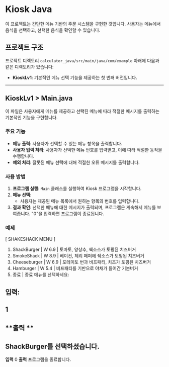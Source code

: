# Kiosk Java

이 프로젝트는 간단한 메뉴 기반의 주문 시스템을 구현한 것입니다. 사용자는 메뉴에서 음식을 선택하고, 선택한 음식을 확인할 수 있습니다.

## 프로젝트 구조

프로젝트 디렉토리 `calculator_java/src/main/java/com/example` 아래에 다음과 같은 디렉토리가 있습니다:

- **KioskLv1**: 기본적인 메뉴 선택 기능을 제공하는 첫 번째 버전입니다.

---

## KioskLv1 > Main.java

이 파일은 사용자에게 메뉴를 제공하고 선택된 메뉴에 따라 적절한 메시지를 출력하는 기본적인 기능을 구현합니다.

### 주요 기능

- **메뉴 출력**: 사용자가 선택할 수 있는 메뉴 항목을 출력합니다.
- **사용자 입력 처리**: 사용자가 선택한 메뉴 번호를 입력받고, 이에 따라 적절한 동작을 수행합니다.
- **예외 처리**: 잘못된 메뉴 선택에 대해 적절한 오류 메시지를 출력합니다.

### 사용 방법

1. **프로그램 실행**: `Main` 클래스를 실행하여 Kiosk 프로그램을 시작합니다.
2. **메뉴 선택**: 
   - 사용자는 제공된 메뉴 목록에서 원하는 항목의 번호를 입력합니다.
3. **결과 확인**: 선택한 메뉴에 대한 메시지가 출력되며, 프로그램은 계속해서 메뉴를 보여줍니다. "0"을 입력하면 프로그램이 종료됩니다.

### 예제


[ SHAKESHACK MENU ]
1. ShackBurger   | W 6.9 | 토마토, 양상추, 쉑소스가 토핑된 치즈버거
2. SmokeShack    | W 8.9 | 베이컨, 체리 페퍼에 쉑소스가 토핑된 치즈버거
3. Cheeseburger  | W 6.9 | 포테이토 번과 비프패티, 치즈가 토핑된 치즈버거
4. Hamburger     | W 5.4 | 비프패티를 기반으로 야채가 들어간 기본버거
0. 종료          | 종료
메뉴를 선택하세요: 

**입력:**
---
1
---
**출력 **
---
ShackBurger를 선택하셨습니다.
---
**입력**
0
**출력**
프로그램을 종료합니다.

